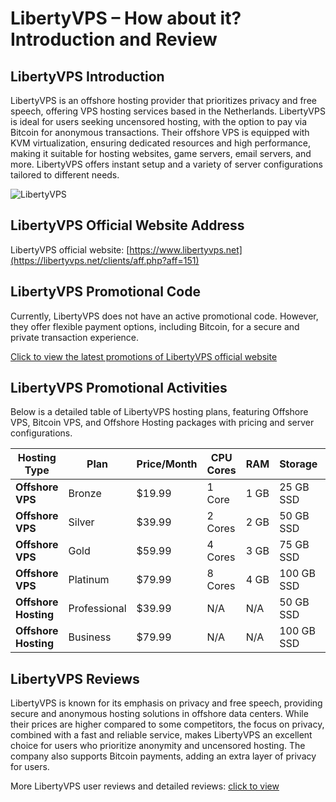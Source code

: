# LibertyVPS – How about it? Introduction and Review

## LibertyVPS Introduction
LibertyVPS is an offshore hosting provider that prioritizes privacy and free speech, offering VPS hosting services based in the Netherlands. LibertyVPS is ideal for users seeking uncensored hosting, with the option to pay via Bitcoin for anonymous transactions. Their offshore VPS is equipped with KVM virtualization, ensuring dedicated resources and high performance, making it suitable for hosting websites, game servers, email servers, and more. LibertyVPS offers instant setup and a variety of server configurations tailored to different needs.

![LibertyVPS](https://github.com/user-attachments/assets/cdd49133-3a44-423a-809b-d23c60efd674)

## LibertyVPS Official Website Address
LibertyVPS official website: [https://www.libertyvps.net](https://libertyvps.net/clients/aff.php?aff=151)

## LibertyVPS Promotional Code
Currently, LibertyVPS does not have an active promotional code. However, they offer flexible payment options, including Bitcoin, for a secure and private transaction experience.

[Click to view the latest promotions of LibertyVPS official website](https://libertyvps.net/clients/aff.php?aff=151)

## LibertyVPS Promotional Activities

Below is a detailed table of LibertyVPS hosting plans, featuring Offshore VPS, Bitcoin VPS, and Offshore Hosting packages with pricing and server configurations.

| **Hosting Type**   | **Plan**      | **Price/Month** | **CPU Cores** | **RAM**   | **Storage**   | **Bandwidth** | **Port Speed** | **Location**     | **Purchase Link**                                      |
|--------------------|---------------|-----------------|---------------|-----------|---------------|---------------|----------------|------------------|--------------------------------------------------------|
| **Offshore VPS**    | Bronze        | $19.99          | 1 Core        | 1 GB      | 25 GB SSD     | 2 TB          | 1 Gbps         | The Netherlands   | [Order Now](https://libertyvps.net/clients/aff.php?aff=151)                |
| **Offshore VPS**    | Silver        | $39.99          | 2 Cores       | 2 GB      | 50 GB SSD     | 4 TB          | 1 Gbps         | The Netherlands   | [Order Now](https://libertyvps.net/clients/aff.php?aff=151)                |
| **Offshore VPS**    | Gold          | $59.99          | 4 Cores       | 3 GB      | 75 GB SSD     | 8 TB          | 1 Gbps         | The Netherlands   | [Order Now](https://libertyvps.net/clients/aff.php?aff=151)                |
| **Offshore VPS**    | Platinum      | $79.99          | 8 Cores       | 4 GB      | 100 GB SSD    | 10 TB         | 1 Gbps         | The Netherlands   | [Order Now](https://libertyvps.net/clients/aff.php?aff=151)                |
| **Offshore Hosting**| Professional  | $39.99          | N/A           | N/A       | 50 GB SSD     | 1000 GB       | 1 Gbps         | The Netherlands   | [Order Now](https://libertyvps.net/clients/aff.php?aff=151)                |
| **Offshore Hosting**| Business      | $79.99          | N/A           | N/A       | 100 GB SSD    | Unmetered     | 1 Gbps         | The Netherlands   | [Order Now](https://libertyvps.net/clients/aff.php?aff=151)                |

## LibertyVPS Reviews
LibertyVPS is known for its emphasis on privacy and free speech, providing secure and anonymous hosting solutions in offshore data centers. While their prices are higher compared to some competitors, the focus on privacy, combined with a fast and reliable service, makes LibertyVPS an excellent choice for users who prioritize anonymity and uncensored hosting. The company also supports Bitcoin payments, adding an extra layer of privacy for users.

More LibertyVPS user reviews and detailed reviews: [click to view](https://libertyvps.net/clients/aff.php?aff=151)
